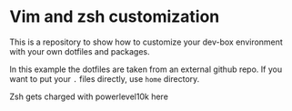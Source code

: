 # Vim and zsh customization

This is a repository to show how to customize your dev-box environment with your own dotfiles and packages.

In this example the dotfiles are taken from an external github repo. If you want to put your `.` files directly, use `home` directory.

Zsh gets charged with powerlevel10k here

